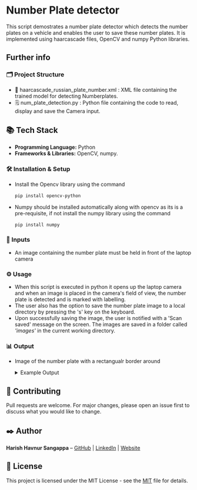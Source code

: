 # Number Plate detector
This script demostrates a number plate detector which detects the number plates on a vehicle and enables the user to save these number
plates. It is implemented using haarcascade files, OpenCV and numpy Python libraries.

## Further info
### 🗂️ Project Structure
- 🧩 haarcascade_russian_plate_number.xml : XML file containing the trained model for detecting Numberplates.
- 🗒️ num_plate_detection.py : Python file containing the code to read, display and save the Camera input.

## 📚 Tech Stack
- **Programming Language:** Python
- **Frameworks & Libraries:** OpenCV, numpy.

### 🛠️ Installation & Setup
- Install the Opencv library using the command 

    ```bash
    pip install opencv-python
    ```
- Numpy should be installed automatically along with opencv as its is a pre-requisite, if not install the numpy library using the command

    ```bash
    pip install numpy
    ```

### 📝 Inputs
- An image containing the number plate must be held in front of the laptop camera     

### ⚙️ Usage
- When this script is executed in python it opens up the laptop camera and when an image is placed in the camera's field of view, the
number plate is detected and is marked with labelling. 
- The user also has the option to save the number plate image to a local directory by pressing the 's' key on the keyboard. 
- Upon successfully saving the image, the user is notified with a 'Scan saved' message on the screen. The images are saved in a folder called *'images'*
in the current working directory.

### 📊 Output
- Image of the number plate with a rectangualr border around

    <details>
        <summary>Example Output</summary>
        <img src="screenshot_result.png" alt="Number Plate" width="400" height="150">
    </details>

## 🤝 Contributing
Pull requests are welcome. For major changes, please open an issue first to discuss what you would like to change.

## ✒️ Author
**Harish Havnur Sangappa** – [GitHub](https://github.com/hhavnursangappa) | [LinkedIn](https://linkedin.com/in/harish-havnur-sangappa) | [Website](https://digitalresume-j4ae.onrender.com)

## 📜 License
This project is licensed under the MIT License - see the [MIT](https://choosealicense.com/licenses/mit/) file for details.



